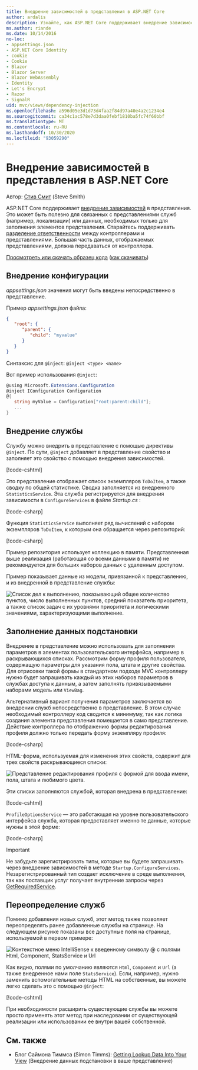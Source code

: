 ```yaml
---
title: Внедрение зависимостей в представления в ASP.NET Core
author: ardalis
description: Узнайте, как ASP.NET Core поддерживает внедрение зависимостей в представления MVC.
ms.author: riande
ms.date: 10/14/2016
no-loc:
- appsettings.json
- ASP.NET Core Identity
- cookie
- Cookie
- Blazor
- Blazor Server
- Blazor WebAssembly
- Identity
- Let's Encrypt
- Razor
- SignalR
uid: mvc/views/dependency-injection
ms.openlocfilehash: a596d05e3d1d73d4faa2f84d97a40e4a2c1234e4
ms.sourcegitcommit: ca34c1ac578e7d3daa0febf1810ba5fc74f60bbf
ms.translationtype: MT
ms.contentlocale: ru-RU
ms.lasthandoff: 10/30/2020
ms.locfileid: "93059290"
---
```

# <a name="dependency-injection-into-views-in-aspnet-core"></a>Внедрение зависимостей в представления в ASP.NET Core

Автор: [Стив Смит](https://ardalis.com/) (Steve Smith)

ASP.NET Core поддерживает [внедрение зависимостей](xref:fundamentals/dependency-injection) в представления. Это может быть полезно для связанных с представлениями служб (например, локализации) или данных, необходимых только для заполнения элементов представления. Старайтесь поддерживать [разделение ответственности](/dotnet/standard/modern-web-apps-azure-architecture/architectural-principles#separation-of-concerns) между контроллерами и представлениями. Большая часть данных, отображаемых представлениями, должна передаваться от контроллера.

[Просмотреть или скачать образец кода](https://github.com/dotnet/AspNetCore.Docs/tree/master/aspnetcore/mvc/views/dependency-injection/sample) ([как скачивать](xref:index#how-to-download-a-sample))

## <a name="configuration-injection"></a>Внедрение конфигурации

*appsettings.json* значения могут быть введены непосредственно в представление.

Пример *appsettings.json* файла:

```json
{
   "root": {
      "parent": {
         "child": "myvalue"
      }
   }
}
```

Синтаксис для `@inject`: `@inject <type> <name>`

Вот пример использования `@inject`:

```csharp
@using Microsoft.Extensions.Configuration
@inject IConfiguration Configuration
@{
   string myValue = Configuration["root:parent:child"];
   ...
}
```

## <a name="service-injection"></a>Внедрение службы

Службу можно внедрить в представление с помощью директивы `@inject`. По сути, `@inject` добавляет в представление свойство и заполняет это свойство с помощью внедрения зависимостей.

[!code-cshtml[](../../mvc/views/dependency-injection/sample/src/ViewInjectSample/Views/ToDo/Index.cshtml?highlight=4,5,15,16,17)]

Это представление отображает список экземпляров `ToDoItem`, а также сводку по общей статистике. Сводка заполняется из внедренного `StatisticsService`. Эта служба регистрируется для внедрения зависимости в `ConfigureServices` в файле *Startup.cs* :

[!code-csharp[](../../mvc/views/dependency-injection/sample/src/ViewInjectSample/Startup.cs?highlight=6,7&range=15-22)]

Функция `StatisticsService` выполняет ряд вычислений с набором экземпляров `ToDoItem`, к которым она обращается через репозиторий:

[!code-csharp[](../../mvc/views/dependency-injection/sample/src/ViewInjectSample/Model/Services/StatisticsService.cs?highlight=15,20,25)]

Пример репозитория использует коллекцию в памяти. Представленная выше реализация (работающая со всеми данными в памяти) не рекомендуется для больших наборов данных с удаленным доступом.

Пример показывает данные из модели, привязанной к представлению, и из внедренной в представление службы:

![Список дел к выполнению, показывающий общее количество пунктов, число выполненных пунктов, средний показатель приоритета, а также список задач с их уровнями приоритета и логическими значениями, характеризующими выполнение.](dependency-injection/_static/screenshot.png)

## <a name="populating-lookup-data"></a>Заполнение данных подстановки

Внедрение в представление можно использовать для заполнения параметров в элементах пользовательского интерфейса, например в раскрывающихся списках. Рассмотрим форму профиля пользователя, содержащую параметры для указания пола, штата и другие свойства. Для отрисовки такой формы в стандартном подходе MVC контроллеру нужно будет запрашивать каждый из этих наборов параметров в службах доступа к данным, а затем заполнять привязываемыми наборами модель или `ViewBag`.

Альтернативный вариант получения параметров заключается во внедрении служб непосредственно в представление. В этом случае необходимый контроллеру код сводится к минимуму, так как логика создания элемента представления помещается в само представление. Действие контроллера по отображению формы редактирования профиля должно только передать форму экземпляру профиля:

[!code-csharp[](../../mvc/views/dependency-injection/sample/src/ViewInjectSample/Controllers/ProfileController.cs?highlight=9,19)]

HTML-форма, используемая для изменения этих свойств, содержит для трех свойств раскрывающиеся списки:

![Представление редактирования профиля с формой для ввода имени, пола, штата и любимого цвета.](dependency-injection/_static/updateprofile.png)

Эти списки заполняются службой, которая внедрена в представление:

[!code-cshtml[](../../mvc/views/dependency-injection/sample/src/ViewInjectSample/Views/Profile/Index.cshtml?highlight=4,16,17,21,22,26,27)]

`ProfileOptionsService` — это работающая на уровне пользовательского интерфейса служба, которая предоставляет именно те данные, которые нужны в этой форме:

[!code-csharp[](../../mvc/views/dependency-injection/sample/src/ViewInjectSample/Model/Services/ProfileOptionsService.cs?highlight=7,13,24)]

> [!IMPORTANT]
> Не забудьте зарегистрировать типы, которые вы будете запрашивать через внедрение зависимостей в методе `Startup.ConfigureServices`. Незарегистрированный тип создает исключение в среде выполнения, так как поставщик услуг получает внутренние запросы через [GetRequiredService](/dotnet/api/microsoft.extensions.dependencyinjection.serviceproviderserviceextensions.getrequiredservice).

## <a name="overriding-services"></a>Переопределение служб

Помимо добавления новых служб, этот метод также позволяет переопределять ранее добавленные службы на странице. На следующем рисунке показаны все доступные поля на странице, используемой в первом примере:

![Контекстное меню IntelliSense к введенному символу @ с полями Html, Component, StatsService и Url](dependency-injection/_static/razor-fields.png)

Как видно, полями по умолчанию являются `Html`, `Component` и `Url` (а также внедренное нами поле `StatsService`). Если, например, нужно заменить вспомогательные методы HTML на собственные, вы можете легко сделать это с помощью `@inject`:

[!code-cshtml[](../../mvc/views/dependency-injection/sample/src/ViewInjectSample/Views/Helper/Index.cshtml?highlight=3,11)]

При необходимости расширить существующие службы вы можете просто применять этот метод при наследовании от существующей реализации или использовании ее внутри вашей собственной.

## <a name="see-also"></a>См. также

* Блог Саймона Тиммса (Simon Timms): [Getting Lookup Data Into Your View](https://blog.simontimms.com/2015/06/09/getting-lookup-data-into-you-view/) (Внедрение данных подстановки в ваше представление)
